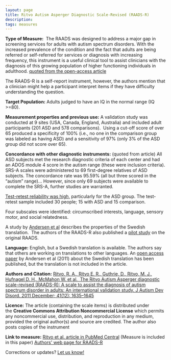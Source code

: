 ```yaml
---
layout: page
title: Ritvo Autism Asperger Diagnostic Scale-Revised (RAADS-R)
description:
tags: measures
---
```


**Type of Measure:**  The RAADS was designed to address a major gap in screening services for adults with autism spectrum disorders. With the increased prevalence of the condition and the fact that adults are being referred or self-referred for services or diagnosis with increasing frequency, this instrument is a useful clinical tool to assist clinicians with the diagnosis of this growing population of higher functioning individuals in adulthood. [quoted from the open-access article](http://www.ncbi.nlm.nih.gov/pmc/articles/PMC3134766)

The RAADS-R is a self-report instrument, however, the authors mention that a clinician might help a participant interpret items if they have difficulty understanding the question.

**Target Population:** Adults judged to have an IQ in the normal range (IQ >=80).

**Measurement properties and previous use:** A validation study was conducted at 9 sites (USA, Canada, England, Australia) and included adult participants (201 ASD and 578 comparisons).  Using a cut-off score of over 65 produced a specificity of 100% (i.e., no one in the comparison group was labeled as having ASD) and a sensitivity of 97% (only 3% of the ASD group did not score over 65).

**Concordance with other diagnostic instruments:** (quoted from article) All ASD subjects met the research diagnostic criteria of each center and had an ADOS module 4 score in the autism range (these were inclusion criteria). SRS-A scales were administered to 69 first-degree relatives of ASD subjects. The concordance rate was 95.59% (all but three scored in the “autism” range)... However, since only 69 subjects were available to complete the SRS-A, further studies are warranted.

[Test-retest reliability was high,](http://www.ncbi.nlm.nih.gov/pmc/articles/PMC3134766/table/Tab7/) particularly for the ASD group. The test-retest sample included 30 people; 15 with ASD and 15 comparison.

Four subscales were identified: circumscribed interests, language, sensory motor, and social relatedness.

A study by [Andersen et al](http://www.ncbi.nlm.nih.gov/pubmed/21327833) describes the properties of the Swedish translation.  The authors of the RAADS-R also published a [pilot study](http://rivaariellaritvo.com/downloads/JADD_paper.pdf) on the original RAADS.

**Language:** English, but a Swedish translation is available. The authors say that others are working on translations to other languages. An [open access paper](href="http://www.ncbi.nlm.nih.gov/pubmed/21327833) by Andersen et al (2011) about the Swedish translation has been published, but the translation is not included in the article.

**Authors and Citation:**
[Ritvo, R. A., Ritvo E. R., Guthrie, D., Ritvo, M. J., Hufnagel D. H., McMahon W. et al.  The Ritvo Autism Asperger diagnostic scale-revised (RAADS-R): A scale to assist the diagnosis of autism spectrum disorder in adults: An international validation study. J Autism Dev Disord. 2011 December; 41(12): 1635–1645](http://www.ncbi.nlm.nih.gov/pmc/articles/PMC3134766/)

**Licence:** The article (containing the scale items) is distributed under the **Creative Commons Attribution Noncommercial License** which permits any noncommercial use, distribution, and reproduction in any medium, provided the original author(s) and source are credited. The author also posts copies of the instrument 

**Link to measure:** [Ritvo et al. article in PubMed Central](http://www.ncbi.nlm.nih.gov/pmc/articles/PMC3134766/) (Measure is included in this paper) [Authors' web page for RAADS-R](http://rivaariellaritvo.com/raads/)

Corrections or updates? [Let us know!](http://disabilitymeasures.org/contact)
